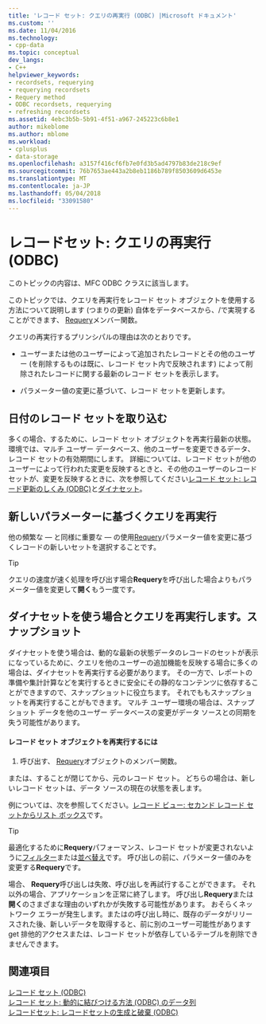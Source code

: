 ```yaml
---
title: 'レコード セット: クエリの再実行 (ODBC) |Microsoft ドキュメント'
ms.custom: ''
ms.date: 11/04/2016
ms.technology:
- cpp-data
ms.topic: conceptual
dev_langs:
- C++
helpviewer_keywords:
- recordsets, requerying
- requerying recordsets
- Requery method
- ODBC recordsets, requerying
- refreshing recordsets
ms.assetid: 4ebc3b5b-5b91-4f51-a967-245223c6b8e1
author: mikeblome
ms.author: mblome
ms.workload:
- cplusplus
- data-storage
ms.openlocfilehash: a3157f416cf6fb7e0fd3b5ad4797b83de218c9ef
ms.sourcegitcommit: 76b7653ae443a2b8eb1186b789f8503609d6453e
ms.translationtype: MT
ms.contentlocale: ja-JP
ms.lasthandoff: 05/04/2018
ms.locfileid: "33091580"
---
```

# <a name="recordset-requerying-a-recordset-odbc"></a>レコードセット: クエリの再実行 (ODBC)
このトピックの内容は、MFC ODBC クラスに該当します。  
  
 このトピックでは、クエリを再実行をレコード セット オブジェクトを使用する方法について説明します (つまりの更新) 自体をデータベースから、/で実現することができます、 [Requery](../../mfc/reference/crecordset-class.md#requery)メンバー関数。  
  
 クエリの再実行するプリンシパルの理由は次のとおりです。  
  
-   ユーザーまたは他のユーザーによって追加されたレコードとその他のユーザー (を削除するものは既に、レコード セット内で反映されます) によって削除されたレコードに関する最新のレコード セットを表示します。  
  
-   パラメーター値の変更に基づいて、レコード セットを更新します。  
  
##  <a name="_core_bringing_the_recordset_up_to_date"></a> 日付のレコード セットを取り込む  
 多くの場合、するために、レコード セット オブジェクトを再実行最新の状態。 環境では、マルチ ユーザー データベース、他のユーザーを変更できるデータ、レコード セットの有効期間にします。 詳細については、レコード セットが他のユーザーによって行われた変更を反映するときと、その他のユーザーのレコード セットが、変更を反映するときに、次を参照してください[レコード セット: レコード更新のしくみ (ODBC)](../../data/odbc/recordset-how-recordsets-update-records-odbc.md)と[ダイナセット](../../data/odbc/dynaset.md)。  
  
##  <a name="_core_requerying_based_on_new_parameters"></a> 新しいパラメーターに基づくクエリを再実行  
 他の頻繁な — と同様に重要な — の使用[Requery](../../mfc/reference/crecordset-class.md#requery)パラメーター値を変更に基づくレコードの新しいセットを選択することです。  
  
> [!TIP]
>  クエリの速度が速く処理を呼び出す場合**Requery**を呼び出した場合よりもパラメーター値を変更して**開く**もう一度です。  
  
##  <a name="_core_requerying_dynasets_vs.._snapshots"></a> ダイナセットを使う場合とクエリを再実行します。スナップショット  
 ダイナセットを使う場合は、動的な最新の状態データのレコードのセットが表示になっているために、クエリを他のユーザーの追加機能を反映する場合に多くの場合は、ダイナセットを再実行する必要があります。 その一方で、レポートの準備や集計計算などを実行するときに安全にその静的なコンテンツに依存することができますので、スナップショットに役立ちます。 それでももスナップショットを再実行することがもできます。 マルチ ユーザー環境の場合は、スナップショット データを他のユーザー データベースの変更がデータ ソースとの同期を失う可能性があります。  
  
#### <a name="to-requery-a-recordset-object"></a>レコード セット オブジェクトを再実行するには  
  
1.  呼び出す、 [Requery](../../mfc/reference/crecordset-class.md#requery)オブジェクトのメンバー関数。  
  
 または、することが閉じてから、元のレコード セット。 どちらの場合は、新しいレコード セットは、データ ソースの現在の状態を表します。  
  
 例については、次を参照してください。[レコード ビュー: セカンド レコード セットからリスト ボックス](../../data/filling-a-list-box-from-a-second-recordset-mfc-data-access.md)です。  
  
> [!TIP]
>  最適化するために**Requery**パフォーマンス、レコード セットが変更されないように[フィルター](../../data/odbc/recordset-filtering-records-odbc.md)または[並べ替え](../../data/odbc/recordset-sorting-records-odbc.md)です。 呼び出しの前に、パラメーター値のみを変更する**Requery**です。  
  
 場合、 **Requery**呼び出しは失敗、呼び出しを再試行することができます。 それ以外の場合、アプリケーションを正常に終了します。 呼び出し**Requery**または**開く**のさまざまな理由のいずれかが失敗する可能性があります。 おそらくネットワーク エラーが発生します。またはの呼び出し時に、既存のデータがリリースされた後、新しいデータを取得すると、前に別のユーザー可能性があります get 排他的アクセスまたは、レコード セットが依存しているテーブルを削除できませんできます。  
  
## <a name="see-also"></a>関連項目  
 [レコード セット (ODBC)](../../data/odbc/recordset-odbc.md)   
 [レコード セット: 動的に結びつける方法 (ODBC) のデータ列](../../data/odbc/recordset-dynamically-binding-data-columns-odbc.md)   
 [レコードセット: レコードセットの生成と破棄 (ODBC)](../../data/odbc/recordset-creating-and-closing-recordsets-odbc.md)